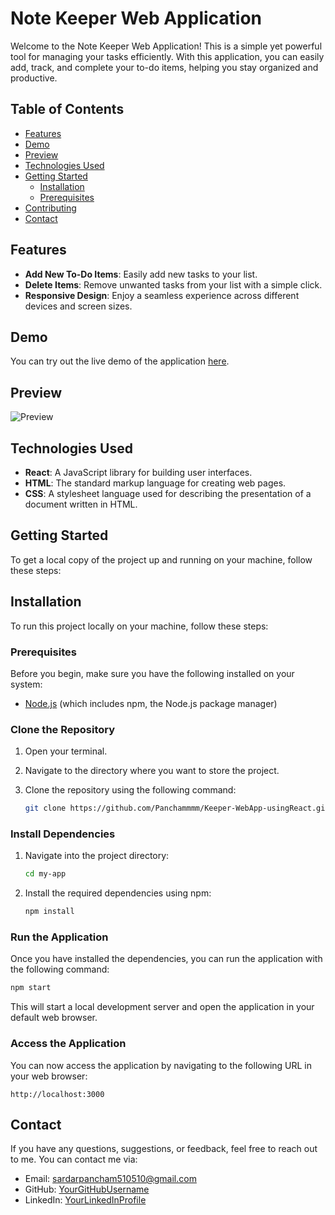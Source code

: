# Note Keeper Web Application

Welcome to the Note Keeper Web Application! This is a simple yet powerful tool for managing your tasks efficiently. With this application, you can easily add, track, and complete your to-do items, helping you stay organized and productive.

## Table of Contents

- [Features](#features)
- [Demo](#demo)
- [Preview](#preview)
- [Technologies Used](#technologies-used)
- [Getting Started](#getting-started)
  - [Installation](#installation)
  - [Prerequisites](#prerequisites)
- [Contributing](#clone-the-repository)
- [Contact](#contact)

## Features

- **Add New To-Do Items**: Easily add new tasks to your list.
- **Delete Items**: Remove unwanted tasks from your list with a simple click.
- **Responsive Design**: Enjoy a seamless experience across different devices and screen sizes.

## Demo

You can try out the live demo of the application [here]( https://panchammmm.github.io/Keeper-WebApp-usingReact/).

## Preview

![Preview]( keeper-app-linkedin.gif)

## Technologies Used

- **React**: A JavaScript library for building user interfaces.
- **HTML**: The standard markup language for creating web pages.
- **CSS**: A stylesheet language used for describing the presentation of a document written in HTML.

## Getting Started

To get a local copy of the project up and running on your machine, follow these steps:

## Installation

To run this project locally on your machine, follow these steps:

### Prerequisites

Before you begin, make sure you have the following installed on your system:

- [Node.js](https://nodejs.org/) (which includes npm, the Node.js package manager)

### Clone the Repository

1. Open your terminal.

2. Navigate to the directory where you want to store the project.

3. Clone the repository using the following command:

   ```bash
   git clone https://github.com/Panchammmm/Keeper-WebApp-usingReact.git my-app
   ```

### Install Dependencies

1. Navigate into the project directory:

   ```bash
   cd my-app
   ```

2. Install the required dependencies using npm:

   ```bash
   npm install
   ```

### Run the Application

Once you have installed the dependencies, you can run the application with the following command:

```bash
npm start
```

This will start a local development server and open the application in your default web browser.

### Access the Application

You can now access the application by navigating to the following URL in your web browser:

```
http://localhost:3000
```

## Contact

If you have any questions, suggestions, or feedback, feel free to reach out to me. You can contact me via:

- Email: sardarpancham510510@gmail.com
- GitHub: [YourGitHubUsername](https://github.com/Panchammmm)
- LinkedIn: [YourLinkedInProfile](https://www.linkedin.com/in/pancham-sardar-6a466227b/)
